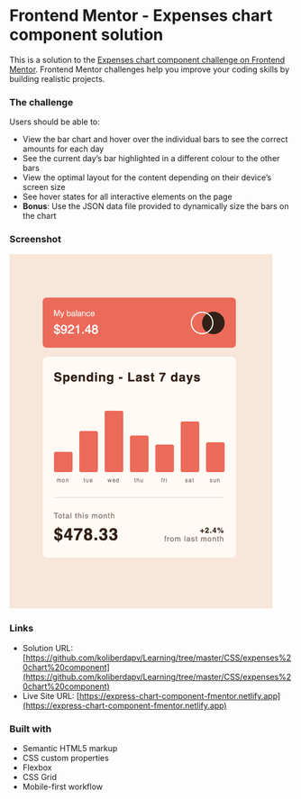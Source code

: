 # Frontend Mentor - Expenses chart component solution

This is a solution to the [Expenses chart component challenge on Frontend Mentor](https://www.frontendmentor.io/challenges/expenses-chart-component-e7yJBUdjwt). Frontend Mentor challenges help you improve your coding skills by building realistic projects.

### The challenge

Users should be able to:

- View the bar chart and hover over the individual bars to see the correct amounts for each day
- See the current day’s bar highlighted in a different colour to the other bars
- View the optimal layout for the content depending on their device’s screen size
- See hover states for all interactive elements on the page
- **Bonus**: Use the JSON data file provided to dynamically size the bars on the chart

### Screenshot

![](./images/screenshot.jpg)

### Links

- Solution URL: [https://github.com/koliberdapv/Learning/tree/master/CSS/expenses%20chart%20component](https://github.com/koliberdapv/Learning/tree/master/CSS/expenses%20chart%20component)
- Live Site URL: [https://express-chart-component-fmentor.netlify.app](https://express-chart-component-fmentor.netlify.app)

### Built with

- Semantic HTML5 markup
- CSS custom properties
- Flexbox
- CSS Grid
- Mobile-first workflow
